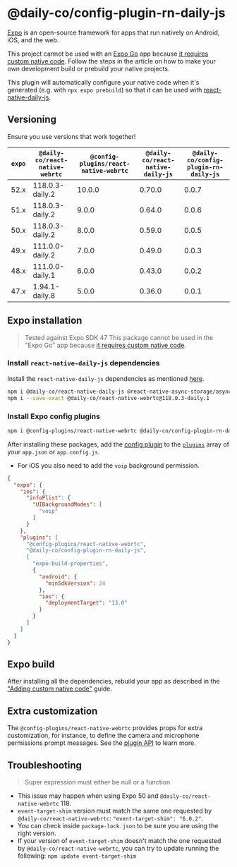 # @daily-co/config-plugin-rn-daily-js

[Expo](https://docs.expo.dev/introduction/expo/) is an open-source framework for apps that run natively on Android, iOS, and the web.

This project cannot be used with an [Expo Go](https://docs.expo.dev/workflow/expo-go/) app because [it requires custom native code](https://docs.expo.io/workflow/customizing/).
Follow the steps in the article on how to make your own development build or prebuild your native projects.

This plugin will automatically configure your native code when it's generated (e.g. with `npx expo prebuild`) so that it can be used with [react-native-daily-js](https://github.com/daily-co/react-native-daily-js).

## Versioning

Ensure you use versions that work together!

| `expo` | `@daily-co/react-native-webrtc` | `@config-plugins/react-native-webrtc` | `@daily-co/react-native-daily-js` | `@daily-co/config-plugin-rn-daily-js` |
|--------|---------------------------------|---------------------------------------|-----------------------------------|---------------------------------------|
| 52.x   | 118.0.3-daily.2                 | 10.0.0                                | 0.70.0                            | 0.0.7                                 |
| 51.x   | 118.0.3-daily.2                 | 9.0.0                                 | 0.64.0                            | 0.0.6                                 |
| 50.x   | 118.0.3-daily.2                 | 8.0.0                                 | 0.59.0                            | 0.0.5                                 |
| 49.x   | 111.0.0-daily.2                 | 7.0.0                                 | 0.49.0                            | 0.0.3                                 |
| 48.x   | 111.0.0-daily.1                 | 6.0.0                                 | 0.43.0                            | 0.0.2                                 |
| 47.x   | 1.94.1-daily.8                  | 5.0.0                                 | 0.36.0                            | 0.0.1                                 |


## Expo installation

> Tested against Expo SDK 47
> This package cannot be used in the "Expo Go" app because [it requires custom native code](https://docs.expo.io/workflow/customizing/).

### Install `react-native-daily-js` dependencies

Install the `react-native-daily-js` dependencies as mentioned [here](https://github.com/daily-co/react-native-daily-js#installation).

```sh
npm i @daily-co/react-native-daily-js @react-native-async-storage/async-storage@^1.15.7 react-native-background-timer@^2.3.1 expo-random@^13.6.0 react-native-get-random-values@^1.10.0
npm i --save-exact @daily-co/react-native-webrtc@118.0.3-daily.1
```

### Install Expo config plugins

```sh
npm i @config-plugins/react-native-webrtc @daily-co/config-plugin-rn-daily-js
```

After installing these packages, add the [config plugin](https://docs.expo.io/guides/config-plugins/) to the [`plugins`](https://docs.expo.io/versions/latest/config/app/#plugins) array of your `app.json` or `app.config.js`.
 - For iOS you also need to add the `voip` background permission.

```json
{
  "expo": {
    "ios": {
      "infoPlist": {
        "UIBackgroundModes": [
          "voip"
        ]
      }
    },
    "plugins": [
      "@config-plugins/react-native-webrtc",
      "@daily-co/config-plugin-rn-daily-js",
      [
        "expo-build-properties",
        {
          "android": {
            "minSdkVersion": 24
          },
          "ios": {
            "deploymentTarget": "13.0"
          }
        }
      ]
    ]
  }
}
```

## Expo build

After installing all the dependencies, rebuild your app as described in the ["Adding custom native code"](https://docs.expo.io/workflow/customizing/) guide.

## Extra customization

The `@config-plugins/react-native-webrtc` provides props for extra customization, for instance, to define the camera and microphone permissions prompt messages.
See the [plugin API](https://github.com/expo/config-plugins/tree/main/packages/react-native-webrtc) to learn more.

## Troubleshooting

> Super expression must either be null or a function
- This issue may happen when using Expo 50 and `@daily-co/react-native-webrtc` 118.
- `event-target-shim` version must match the same one requested by `@daily-co/react-native-webrtc`: `"event-target-shim": "6.0.2"`.
- You can check inside `package-lock.json` to be sure you are using the right version.
- If your version of `event-target-shim` doesn't match the one requested by `@daily-co/react-native-webrtc`,  you can try to update running the following: `npm update event-target-shim`
